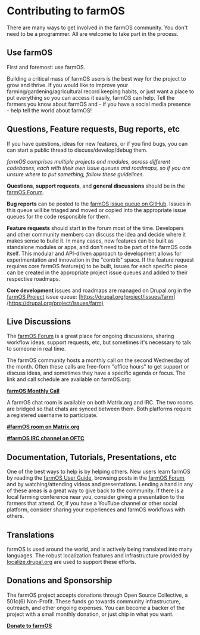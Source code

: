 # Contributing to farmOS

There are many ways to get involved in the farmOS community. You don't need to
be a programmer. All are welcome to take part in the process.

## Use farmOS

First and foremost: use farmOS.

Building a critical mass of farmOS users is the best way for the project to
grow and thrive. If you would like to improve your
farming/gardening/agricultural record keeping habits, or just want a place to
put everything so you can access it easily, farmOS can help. Tell the farmers
you know about farmOS and - if you have a social media presence - help tell the
world about farmOS!

## Questions, Feature requests, Bug reports, etc

If you have questions, ideas for new features, or if you find bugs, you can
can start a public thread to discuss/develop/debug them.

*farmOS comprises multiple projects and modules, across different codebases,
each with their own issue queues and roadmaps, so if you are unsure where to
put something, follow these guidelines.*

**Questions**, **support requests**, and **general discussions** should be in
the [farmOS Forum](https://farmOS.discourse.group).

**Bug reports** can be posted to the
[farmOS issue queue on GitHub](https://github.com/farmOS/farmOS/issues).
Issues in this queue will be triaged and moved or copied into the appropriate
issue queues for the code responsible for them.

**Feature requests** should start in the forum most of the time. Developers
and other community members can discuss the idea and decide where it makes
sense to build it. In many cases, new features can be built as standalone
modules or apps, and don't need to be part of the farmOS code itself. This
modular and API-driven approach to development allows for experimentation and
innovation in the "contrib" space. If the feature request requires core farmOS
feature(s) to be built, issues for each specific piece can be created in the
appropriate project issue queues and added to their respective roadmaps.

**Core development** issues and roadmaps are managed on Drupal.org in the
[farmOS Project](https://drupal.org/project/farm) issue queue:
[https://drupal.org/project/issues/farm](https://drupal.org/project/issues/farm)

## Live Discussions

The [farmOS Forum](https://farmOS.discourse.gorup) is a great place for ongoing
discussions, sharing workflow ideas, support requests, etc, but sometimes it's
necessary to talk to someone in real time.

The farmOS community hosts a monthly call on the second Wednesday of the month.
Often these calls are free-form "office hours" to get support or discuss ideas,
and sometimes they have a specific agenda or focus. The link and call schedule
are available on farmOS.org:

**[farmOS Monthly Call](https://farmOS.org/community/monthly-call)**

A farmOS chat room is available on both Matrix.org and IRC. The two rooms are
bridged so that chats are synced between them. Both platforms require a
registered username to participate.

**[#farmOS room on Matrix.org](https://app.element.io/#/room/#farmOS:matrix.org)**

**[#farmOS IRC channel on OFTC](https://webchat.oftc.net/?channels=#farmOS)**

## Documentation, Tutorials, Presentations, etc

One of the best ways to help is by helping others. New users learn farmOS by
reading the [farmOS User Guide](https://farmOS.org/guide), browsing posts in
the [farmOS Forum](https://farmOS.discourse.group), and by watching/attending
videos and presentations. Lending a hand in any of these areas is a great way
to give back to the community. If there is a local farming conference near you,
consider giving a presentation to the farmers that attend. Or, if you have a
YouTube channel or other social platform, consider sharing your experiences and
farmOS workflows with others.

## Translations

farmOS is used around the world, and is actively being translated into many
languages. The robust localization features and infrastructure provided by
[localize.drupal.org](https://localize.drupal.org) are used to support these
efforts.

## Donations and Sponsorship

The farmOS project accepts donations through Open Source Collective, a 501c(6)
Non-Profit. These funds go towards community infrastructure, outreach, and
other ongoing expenses. You can become a backer of the project with a small
monthly donation, or just chip in what you want.

**[Donate to farmOS](https://farmOS.org/donate)**
